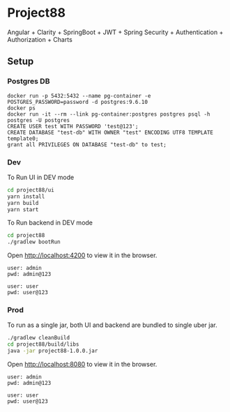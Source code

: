 # Project88

Angular + Clarity + SpringBoot + JWT + Spring Security + Authentication + Authorization + Charts

## Setup

### Postgres DB

```
docker run -p 5432:5432 --name pg-container -e POSTGRES_PASSWORD=password -d postgres:9.6.10
docker ps
docker run -it --rm --link pg-container:postgres postgres psql -h postgres -U postgres
CREATE USER test WITH PASSWORD 'test@123';
CREATE DATABASE "test-db" WITH OWNER "test" ENCODING UTF8 TEMPLATE template0;
grant all PRIVILEGES ON DATABASE "test-db" to test;
```

### Dev

To Run UI in DEV mode

```bash
cd project88/ui
yarn install
yarn build
yarn start
```

To Run backend in DEV mode

```bash
cd project88
./gradlew bootRun
```

Open [http://localhost:4200](http://localhost:4200) to view it in the browser.

```
user: admin
pwd: admin@123

user: user
pwd: user@123
```

### Prod
To run as a single jar, both UI and backend are bundled to single uber jar.

```bash
./gradlew cleanBuild
cd project88/build/libs
java -jar project88-1.0.0.jar
```

Open [http://localhost:8080](http://localhost:8080) to view it in the browser.

```
user: admin
pwd: admin@123

user: user
pwd: user@123
```

